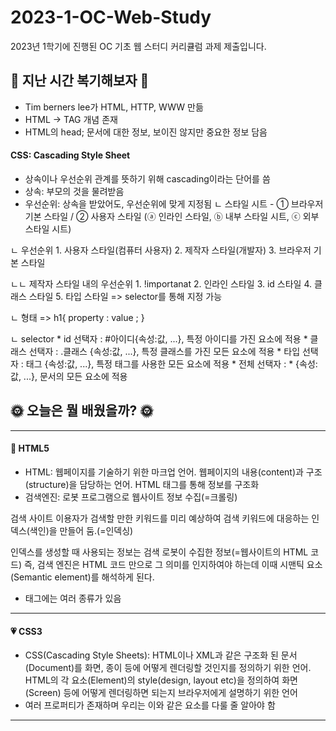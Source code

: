 # 2023-1-OC-Web-Study
2023년 1학기에 진행된 OC 기초 웹 스터디 커리큘럼 과제 제출입니다.

## 🚩 지난 시간 복기해보자 🚩

- Tim berners lee가 HTML, HTTP, WWW 만듦
- HTML -> TAG 개념 존재 
- HTML의 head; 문서에 대한 정보, 보이진 않지만 중요한 정보 담음

#### CSS: Cascading Style Sheet
- 상속이나 우선순위 관계를 뜻하기 위해 cascading이라는 단어를 씀
- 상속: 부모의 것을 물려받음
- 우선순위: 상속을 받았어도, 우선순위에 맞게 지정됨
ㄴ 스타일 시트 - ① 브라우저 기본 스타일 / ② 사용자 스타일 (ⓐ 인라인 스타일, ⓑ 내부 스타일 시트, ⓒ 외부 스타일 시트)

ㄴ 우선순위 1. 사용자 스타일(컴퓨터 사용자) 2. 제작자 스타일(개발자) 3. 브라우저 기본 스타일

ㄴㄴ 제작자 스타일 내의 우선순위 1. !importanat 2. 인라인 스타일 3. id 스타일 4. 클래스 스타일 5. 타입 스타일 => selector를 통해 지정 가능

ㄴ 형태 => h1{ property : value ; }

ㄴ selector * id 선택자 : #아이디{속성:값, ...}, 특정 아이디를 가진 요소에 적용 * 클래스 선택자 : .클래스 {속성:값, ...}, 특정 클래스를 가진 모든 요소에 적용 * 타입 선택자 : 태그 {속성:값, ...}, 특정 태그를 사용한 모든 요소에 적용 * 전체 선택자 : * {속성:값, ...}, 문서의 모든 요소에 적용


## 🌞 오늘은 뭘 배웠을까? 🌞

***

#### 🫧 HTML5
- HTML: 웹페이지를 기술하기 위한 마크업 언어. 웹페이지의 내용(content)과 구조(structure)을 담당하는 언어. HTML 태그를 통해 정보를 구조화
- 검색엔진: 로봇 프로그램으로 웹사이트 정보 수집(=크롤링)

검색 사이트 이용자가 검색할 만한 키워드를 미리 예상하여 검색 키워드에 대응하는 인덱스(색인)을 만들어 둠.(=인덱싱)

인덱스를 생성할 때 사용되는 정보는 검색 로봇이 수집한 정보(=웹사이트의 HTML 코드) 즉, 검색 엔진은 HTML 코드 만으로 그 의미를 인지하여야 하는데 이때 시맨틱 요소(Semantic element)를 해석하게 된다.
- 태그에는 여러 종류가 있음

***

#### 💗 CSS3
- CSS(Cascading Style Sheets): HTML이나 XML과 같은 구조화 된 문서(Document)를 화면, 종이 등에 어떻게 렌더링할 것인지를 정의하기 위한 언어. HTML의 각 요소(Element)의 style(design, layout etc)을 정의하여 화면(Screen) 등에 어떻게 렌더링하면 되는지 브라우저에게 설명하기 위한 언어
- 여러 프로퍼티가 존재하며 우리는 이와 같은 요소를 다룰 줄 알아야 함


***